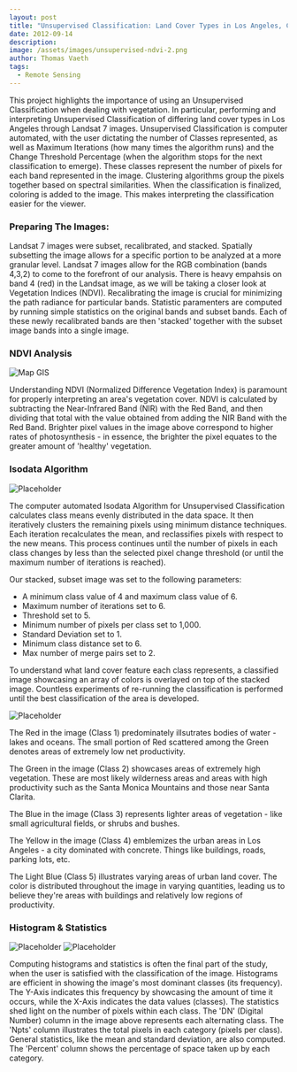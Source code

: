 ```yaml
---
layout: post
title: "Unsupervised Classification: Land Cover Types in Los Angeles, CA"
date: 2012-09-14
description: 
image: /assets/images/unsupervised-ndvi-2.png
author: Thomas Vaeth
tags: 
  - Remote Sensing
---
```


This project highlights the importance of using an Unsupervised Classification when dealing with vegetation. In particular, performing and interpreting Unsupervised Classification of differing land cover types in Los Angeles through Landsat 7 images. Unsupervised Classification is computer automated, with the user dictating the number of Classes represented, as well as Maximum Iterations (how many times the algorithm runs) and the Change Threshold Percentage (when the algorithm stops for the next classification to emerge). These classes represent the number of pixels for each band represented in the image. Clustering algorithms group the pixels together based on spectral similarities. When the classification is finalized, coloring is added to the image. This makes interpreting the classification easier for the viewer.

### Preparing The Images:

Landsat 7 images were subset, recalibrated, and stacked. Spatially subsetting the image allows for a specific portion to be analyzed at a more granular level. Landsat 7 images allow for the RGB combination (bands 4,3,2) to come to the forefront of our analysis. There is heavy empahsis on band 4 (red) in the Landsat image, as we will be taking a closer look at Vegetation Indices (NDVI). Recalibrating the image is crucial for minimizing the path radiance for particular bands. Statistic paramenters are computed by running simple statistics on the original bands and subset bands. Each of these newly recalibrated bands are then 'stacked' together with the subset image bands into a single image. 

### NDVI Analysis

![Map GIS](/assets/images/unsupervised-ndvi.png)

Understanding NDVI (Normalized Difference Vegetation Index) is paramount for properly interpreting an area's vegetation cover. NDVI is calculated by subtracting the Near-Infrared Band (NIR) with the Red Band, and then dividing that total with the value obtained from adding the NIR Band with the Red Band. Brighter pixel values in the image above correspond to higher rates of photosynthesis - in essence, the brighter the pixel equates to the greater amount of 'healthy' vegetation. 

### Isodata Algorithm

![Placeholder](/assets/images/isodata.png)

The computer automated Isodata Algorithm for Unsupervised Classification calculates class means evenly distributed in the data space. It then iteratively clusters the remaining pixels using minimum distance techniques. Each iteration recalculates the mean, and reclassifies pixels with respect to the new means. This process continues until the number of pixels in each class changes by less than the selected pixel change threshold (or until the maximum number of iterations is reached).

Our stacked, subset image was set to the following parameters:
 - A minimum class value of 4 and maximum class value of 6.
 - Maximum number of iterations set to 6.
 - Threshold set to 5.
 - Minimum number of pixels per class set to 1,000.
 - Standard Deviation set to 1.
 - Minimum class distance set to 6.
 - Max number of merge pairs set to 2.

 To understand what land cover feature each class represents, a classified image showcasing an array of colors is overlayed on top of the stacked image. Countless experiments of re-running the classification is performed until the best classification of the area is developed.

![Placeholder](/assets/images/unsupervised-class.png)

The Red in the image (Class 1) predominately illsutrates bodies of water - lakes and oceans. The small portion of Red scattered among the Green denotes areas of extremely low net productivity.

The Green in the image (Class 2) showcases areas of extremely high vegetation. These are most likely wilderness areas and areas with high productivity such as the Santa Monica Mountains and those near Santa Clarita.

The Blue in the image (Class 3) represents lighter areas of vegetation - like small agricultural fields, or shrubs and bushes.

The Yellow in the image (Class 4) emblemizes the urban areas in Los Angeles - a city dominated with concrete. Things like buildings, roads, parking lots, etc.

The Light Blue (Class 5) illustrates varying areas of urban land cover. The color is distributed throughout the image in varying quantities, leading us to believe they're areas with buildings and relatively low regions of productivity. 

### Histogram & Statistics

![Placeholder](/assets/images/hist-1.png)
![Placeholder](/assets/images/hist-2.png)

Computing histograms and statistics is often the final part of the study, when the user is satisfied with the classification of the image. Histograms are efficient in showing the image's most dominant classes (its frequency). The Y-Axis indicates this frequency by showcasing the amount of time it occurs, while the X-Axis indicates the data values (classes). The statistics shed light on the number of pixels within each class. The 'DN' (Digital Number) column in the image above represents each alternating class. The 'Npts' column illustrates the total pixels in each category (pixels per class). General statistics, like the mean and standard deviation, are also computed. The 'Percent' column shows the percentage of space taken up by each category.







